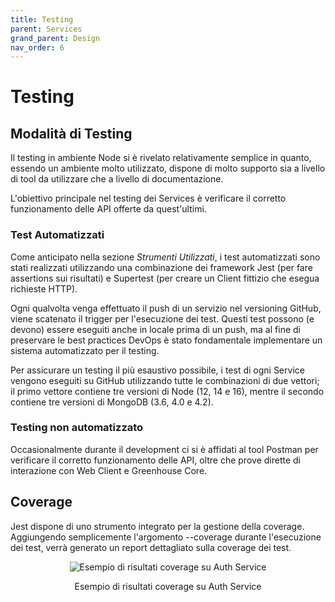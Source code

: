 ```yaml
---
title: Testing
parent: Services
grand_parent: Design
nav_order: 6
---
```


# Testing

## Modalità di Testing
Il testing in ambiente Node si è rivelato relativamente semplice in quanto, essendo un ambiente molto utilizzato, dispone di molto supporto sia a livello di tool da utilizzare che a livello di documentazione.  

L'obiettivo principale nel testing dei Services è verificare il corretto funzionamento delle API offerte da quest'ultimi.

### Test Automatizzati
Come anticipato nella sezione _Strumenti Utilizzati_, i test automatizzati sono stati realizzati utilizzando una combinazione dei framework Jest (per fare assertions sui risultati) e Supertest (per creare un Client fittizio che esegua richieste HTTP).  

Ogni qualvolta venga effettuato il push di un servizio nel versioning GitHub, viene scatenato il trigger per l'esecuzione dei test. Questi test possono (e devono) essere eseguiti anche in locale prima di un push, ma al fine di preservare le best practices DevOps è stato fondamentale implementare un sistema automatizzato per il testing.  

Per assicurare un testing il più esaustivo possibile, i test di ogni Service vengono eseguiti su GitHub utilizzando tutte le combinazioni di due vettori; il primo vettore contiene tre versioni di Node (12, 14 e 16), mentre il secondo contiene tre versioni di MongoDB (3.6, 4.0 e 4.2).

### Testing non automatizzato

Occasionalmente durante il development ci si è affidati al tool Postman per verificare il corretto funzionamento delle API, oltre che prove dirette di interazione con Web Client e Greenhouse Core.

## Coverage
Jest dispone di uno strumento integrato per la gestione della coverage. Aggiungendo semplicemente l'argomento --coverage durante l'esecuzione dei test, verrà generato un report dettagliato sulla coverage dei test.

<div align="center">
<img src="https://images2.imgbox.com/22/9f/BkZQvLKn_o.png" alt="Esempio di risultati coverage su Auth Service">
<p align="center"> Esempio di risultati coverage su Auth Service </p>
</div>
